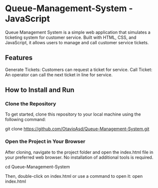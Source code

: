 # Queue-Management-System - JavaScript

Queue Management System is a simple web application that simulates a ticketing system for customer service.
Built with HTML, CSS, and JavaScript, it allows users to manage and call customer service tickets.

## Features 

Generate Tickets: Customers can request a ticket for service.
Call Ticket: An operator can call the next ticket in line for service.

## How to Install and Run

### Clone the Repository
To get started, clone this repository to your local machine using the following command:

git clone https://github.com/OtavioAsd/Queue-Management-System.git

### Open the Project in Your Browser
After cloning, navigate to the project folder and open the index.html file in your preferred web browser.
No installation of additional tools is required.

cd Queue-Management-System

Then, double-click on index.html or use a command to open it: 
open index.html





